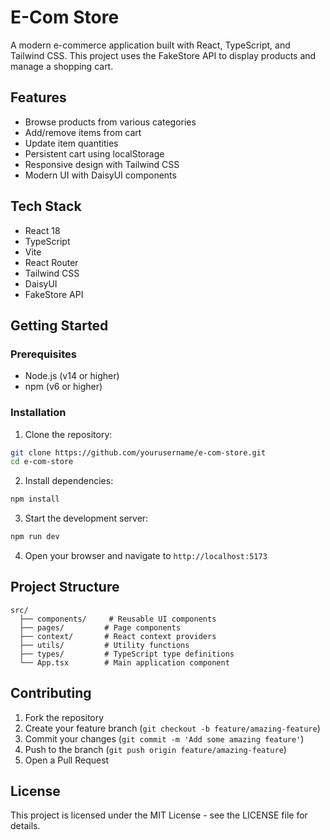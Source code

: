 # E-Com Store

A modern e-commerce application built with React, TypeScript, and Tailwind CSS. This project uses the FakeStore API to display products and manage a shopping cart.

## Features

- Browse products from various categories
- Add/remove items from cart
- Update item quantities
- Persistent cart using localStorage
- Responsive design with Tailwind CSS
- Modern UI with DaisyUI components

## Tech Stack

- React 18
- TypeScript
- Vite
- React Router
- Tailwind CSS
- DaisyUI
- FakeStore API

## Getting Started

### Prerequisites

- Node.js (v14 or higher)
- npm (v6 or higher)

### Installation

1. Clone the repository:
```bash
git clone https://github.com/yourusername/e-com-store.git
cd e-com-store
```

2. Install dependencies:
```bash
npm install
```

3. Start the development server:
```bash
npm run dev
```

4. Open your browser and navigate to `http://localhost:5173`

## Project Structure

```
src/
  ├── components/     # Reusable UI components
  ├── pages/         # Page components
  ├── context/       # React context providers
  ├── utils/         # Utility functions
  ├── types/         # TypeScript type definitions
  └── App.tsx        # Main application component
```

## Contributing

1. Fork the repository
2. Create your feature branch (`git checkout -b feature/amazing-feature`)
3. Commit your changes (`git commit -m 'Add some amazing feature'`)
4. Push to the branch (`git push origin feature/amazing-feature`)
5. Open a Pull Request

## License

This project is licensed under the MIT License - see the LICENSE file for details.
